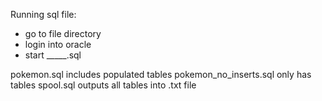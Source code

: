 Running sql file:
- go to file directory
- login into oracle
- start _____.sql

pokemon.sql includes populated tables
pokemon_no_inserts.sql only has tables
spool.sql outputs all tables into .txt file